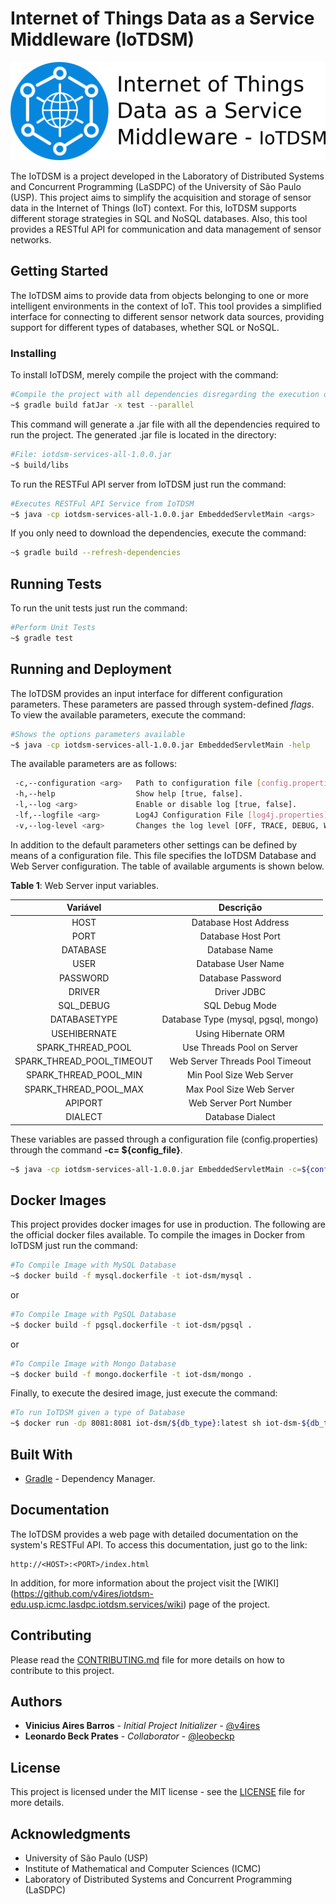 # **I**nternet **o**f **T**hings **D**ata as a **S**ervice **M**iddleware (IoTDSM)

<p align="center"><img src="iot-dsm-logo.png"/></p>

The IoTDSM is a project developed in the Laboratory of Distributed Systems and Concurrent Programming (LaSDPC) of the University of São Paulo (USP). This project aims to simplify the acquisition and storage of sensor data in the Internet of Things (IoT) context. For this, IoTDSM supports different storage strategies in SQL and NoSQL databases. Also, this tool provides a RESTful API for communication and data management of sensor networks.

## Getting Started

The IoTDSM aims to provide data from objects belonging to one or more intelligent environments in the context of IoT.
This tool provides a simplified interface for connecting to different sensor network data sources, providing support for different types of databases, whether SQL or NoSQL.

### Installing

To install IoTDSM, merely compile the project with the command:

```bash
#Compile the project with all dependencies disregarding the execution of tests
~$ gradle build fatJar -x test --parallel
```

This command will generate a .jar file with all the dependencies required to run the project.
The generated .jar file is located in the directory:

```bash
#File: iotdsm-services-all-1.0.0.jar
~$ build/libs
```

To run the RESTFul API server from IoTDSM just run the command:

```bash
#Executes RESTFul API Service from IoTDSM
~$ java -cp iotdsm-services-all-1.0.0.jar EmbeddedServletMain <args>
```

If you only need to download the dependencies, execute the command:

```bash
~$ gradle build --refresh-dependencies
```

## Running Tests

To run the unit tests just run the command:

```bash
#Perform Unit Tests
~$ gradle test
```

## Running and Deployment

The IoTDSM provides an input interface for different configuration parameters.
These parameters are passed through system-defined *flags*.
To view the available parameters, execute the command:

```bash
#Shows the options parameters available
~$ java -cp iotdsm-services-all-1.0.0.jar EmbeddedServletMain -help
```

The available parameters are as follows:

```bash
 -c,--configuration <arg>   Path to configuration file [config.properties].
 -h,--help                  Show help [true, false].
 -l,--log <arg>             Enable or disable log [true, false].
 -lf,--logfile <arg>        Log4J Configuration File [log4j.properties].
 -v,--log-level <arg>       Changes the log level [OFF, TRACE, DEBUG, WARN, ERROR, FATAL, ALL].
```
In addition to the default parameters other settings can be defined by means of a configuration file.
This file specifies the IoTDSM Database and Web Server configuration.
The table of available arguments is shown below.

**Table 1**: Web Server input variables.

<center>

|          Variável         |                   Descrição                  |
|:-------------------------:|:--------------------------------------------:|
| HOST                      | Database Host Address                           |
| PORT                      | Database Host Port                           |
| DATABASE                  | Database Name                                   |
| USER                      | Database User Name                           |
| PASSWORD                  | Database Password                               |
| DRIVER                    | Driver JDBC                                  |
| SQL_DEBUG                 | SQL Debug Mode                               |
| DATABASETYPE              | Database Type (mysql, pgsql, mongo)           |
| USEHIBERNATE              | Using Hibernate ORM                          |
| SPARK_THREAD_POOL         | Use Threads Pool on Server                   |
| SPARK_THREAD_POOL_TIMEOUT | Web Server Threads Pool Timeout               |
| SPARK_THREAD_POOL_MIN     | Min Pool Size Web Server                       |
| SPARK_THREAD_POOL_MAX     | Max Pool Size Web Server                       |
| APIPORT                   | Web Server Port Number                       |
| DIALECT                   | Database Dialect                               |

</center>

These variables are passed through a configuration file (config.properties) through the command **-c= ${config_file}**.

```bash
~$ java -cp iotdsm-services-all-1.0.0.jar EmbeddedServletMain -c=${config_file}
```

## Docker Images

This project provides docker images for use in production. The following are the official docker files available.
To compile the images in Docker from IoTDSM just run the command:

```bash
#To Compile Image with MySQL Database
~$ docker build -f mysql.dockerfile -t iot-dsm/mysql .
```

or

```bash
#To Compile Image with PgSQL Database
~$ docker build -f pgsql.dockerfile -t iot-dsm/pgsql .
```

or

```bash
#To Compile Image with Mongo Database
~$ docker build -f mongo.dockerfile -t iot-dsm/mongo .
```

Finally, to execute the desired image, just execute the command:

```bash
#To run IoTDSM given a type of Database
~$ docker run -dp 8081:8081 iot-dsm/${db_type}:latest sh iot-dsm-${db_type}.sh
```

## Built With

* [Gradle](https://gradle.org/) - Dependency Manager.

## Documentation

The IoTDSM provides a web page with detailed documentation on the system's RESTFul API.
To access this documentation, just go to the link:

```url
http://<HOST>:<PORT>/index.html
```

In addition, for more information about the project visit the [WIKI] (https://github.com/v4ires/iotdsm-edu.usp.icmc.lasdpc.iotdsm.services/wiki) page of the project.

## Contributing

Please read the [CONTRIBUTING.md](CONTRIBUTING.md) file for more details on how to contribute to this project.

## Authors

* **Vinicius Aires Barros** - *Initial Project Initializer* - [@v4ires](https://github.com/v4ires)
* **Leonardo Beck Prates**  - *Collaborator* - [@leobeckp](https://github.com/leobeckp)

## License

This project is licensed under the MIT license - see the   [LICENSE](LICENSE) file for more details.

## Acknowledgments

* University of São Paulo (USP)
* Institute of Mathematical and Computer Sciences (ICMC)
* Laboratory of Distributed Systems and Concurrent Programming (LaSDPC)